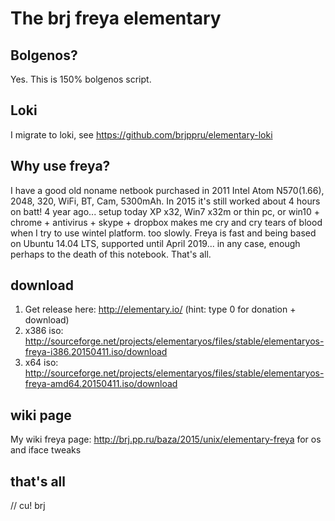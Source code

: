 
# The brj freya elementary

## Bolgenos? 

Yes. This is 150% bolgenos script. 

## Loki

I migrate to loki, see https://github.com/brjppru/elementary-loki

## Why use freya?

I have a good old noname netbook purchased in 2011 Intel Atom N570(1.66), 2048, 320, WiFi, BT, Cam, 5300mAh.
In 2015 it's still worked about 4 hours on batt! 
4 year ago... 
setup today XP x32, Win7 x32m or thin pc, or win10 + chrome + antivirus + skype + dropbox makes me cry and cry tears of blood when I try to use wintel platform.
too slowly. 
Freya is fast and being based on Ubuntu 14.04 LTS, supported until April 2019... 
in any case, enough perhaps to the death of this notebook. That's all.

## download

  1. Get release here: http://elementary.io/ (hint: type 0 for donation + download)
  3. x386 iso: http://sourceforge.net/projects/elementaryos/files/stable/elementaryos-freya-i386.20150411.iso/download
  4. x64  iso: http://sourceforge.net/projects/elementaryos/files/stable/elementaryos-freya-amd64.20150411.iso/download

## wiki page

My wiki freya page: http://brj.pp.ru/baza/2015/unix/elementary-freya for os and iface tweaks

## that's all

// cu! brj

